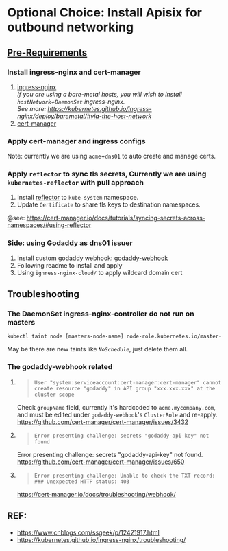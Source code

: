 # Optional Choice: Install Apisix for outbound networking

## [Pre-Requirements](../../README.md)

### Install ingress-nginx and cert-manager
1. [ingress-nginx](https://kubernetes.io/docs/tutorials/ingress/nginx-ingress/)  
 *If you are using a bare-metal hosts, you will wish to install `hostNetwork`+`DaemonSet` ingress-nginx.*  
 *See more: https://kubernetes.github.io/ingress-nginx/deploy/baremetal/#via-the-host-network*
2. [cert-manager](https://cert-manager.io/)

### Apply cert-manager and ingress configs
Note: currently we are using `acme`+`dns01` to auto create and manage certs.

### Apply `reflector` to sync tls secrets, Currently we are using `kubernetes-reflector` with pull approach
1. Install [reflector](https://github.com/emberstack/kubernetes-reflector) to `kube-system` namespace.
2. Update `Certificate` to share tls keys to destination namespaces.

@see: https://cert-manager.io/docs/tutorials/syncing-secrets-across-namespaces/#using-reflector

### Side: using Godaddy as dns01 issuer
1. Install custom godaddy webhook: [godaddy-webhook](https://github.com/snowdrop/godaddy-webhook)
2. Following readme to install and apply
3. Using `ignress-nginx-cloud/` to apply wildcard domain cert

## Troubleshooting

### The **DaemonSet** ingress-nginx-controller do not run on masters
```shell
kubectl taint node [masters-node-name] node-role.kubernetes.io/master-
```
May be there are new taints like *`NoSchedule`*, just delete them all. 

### The **godaddy-webhook** related
1. > `User "system:serviceaccount:cert-manager:cert-manager" cannot create resource "godaddy" in API group "xxx.xxx.xxx" at the cluster scope`

    Check `groupName` field, currently it's hardcoded to `acme.mycompany.com`, and must be edited under `godaddy-webhook`'s `ClusterRole` and re-apply. https://github.com/cert-manager/cert-manager/issues/3432

2. > `Error presenting challenge: secrets "godaddy-api-key" not found`

    Error presenting challenge: secrets "godaddy-api-key" not found. https://github.com/cert-manager/cert-manager/issues/650

3. > `Error presenting challenge: Unable to check the TXT record: ### Unexpected HTTP status: 403`

    https://cert-manager.io/docs/troubleshooting/webhook/

## REF:

* https://www.cnblogs.com/ssgeek/p/12421917.html
* https://kubernetes.github.io/ingress-nginx/troubleshooting/

       